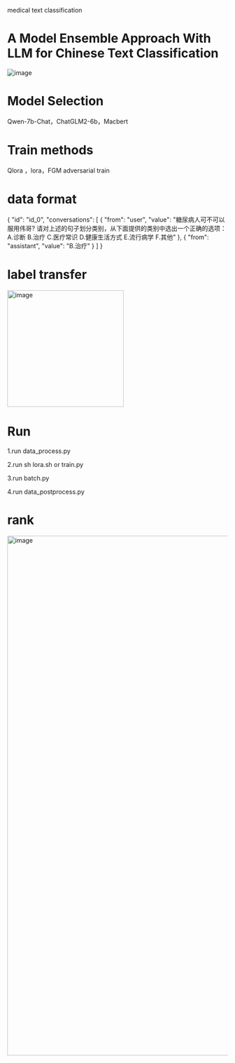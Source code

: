 medical text classification

# A Model Ensemble Approach With LLM for Chinese Text Classification

![image](https://github.com/swaggy66/Chinese-Text-Classification/assets/91064816/b6504dff-11d3-4d03-b87c-549bc1fcb2b2)

# Model Selection

Qwen-7b-Chat，ChatGLM2-6b，Macbert

# Train methods

Qlora ，lora，FGM adversarial train

# data format

{
    "id": "id_0",
    "conversations": [
      {
        "from": "user",
        "value": "糖尿病人可不可以服用伟哥? 请对上述的句子划分类别，从下面提供的类别中选出一个正确的选项：A.诊断 B.治疗 C.医疗常识 D.健康生活方式 E.流行病学 F.其他"
      },
      {
        "from": "assistant",
        "value": "B.治疗"
      }
    ]
  }
# label transfer

<img width="266" alt="image" src="https://github.com/swaggy66/Chinese-Text-Classification/assets/91064816/9abc3923-a355-4d74-9cf5-f15c836613d8">

# Run
1.run data_process.py

2.run sh lora.sh or train.py

3.run batch.py

4.run data_postprocess.py

# rank

<img width="1186" alt="image" src="https://github.com/swaggy66/Chinese-Text-Classification/assets/91064816/cde1dad6-b85d-437b-809e-3362d8850745">


